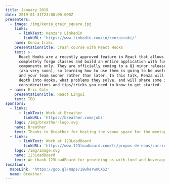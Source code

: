 ```yaml
---
title: January 2019
date: 2019-01-31T23:00:00.000Z
presenters:
  - image: /img/kenza_grain_square.jpg
    links:
      - linkText: Kenza's LinkedIn
        linkURL: 'https://www.linkedin.com/in/kenzairaki/'
    name: Kenza Iraki
    presentationTitle: Crash course with React Hooks
    text: >-
      React Hooks are a recently approved feature in React that allows you to
      completely forgo classes and build an entire application with functional
      components only. They are officially coming to a Q1 minor release of React
      (aka very soon), so learning how to use them is going to be useful to you
      and your team sooner rather than later. In this talk, Kenza will go in
      depth into Hooks, what problems they solve, and will share some important
      considerations and tips/tricks you need to know to get started.
  - name: Eric Cote
    presentationTitle: React Lingui
    text: TBD
sponsors:
  - links:
      - linkText: Work at Breather
        linkURL: 'https://breather.com/jobs'
    logo: /img/breather-logo.svg
    name: Breather
    text: Thanks to Breather for hosting the venue space for the meetup.
  - links:
      - linkText: Work at 123LoadBoard
        linkURL: 'https://www.123loadboard.com/fr/propos-de-nous/carrieres/'
    logo: /img/image.svg
    name: 123LoadBoard
    text: We thank 123LoadBoard for providing us with food and beverages.
location:
  mapsLink: 'https://goo.gl/maps/18wherwmUXS2'
  name: Breather
---
```


